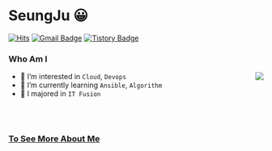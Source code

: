# SeungJu 😀
[![Hits](https://hits.seeyoufarm.com/api/count/incr/badge.svg?url=https%3A%2F%2Fgithub.com%2Fhaesoo9410&count_bg=%23EB8B10&title_bg=%23684327&icon=&icon_color=%23E7E7E7&title=VISIT&edge_flat=false)](https://github.com/sjoh0704) 
[![Gmail Badge](https://img.shields.io/badge/Gmail-D14836?style=flat&logo=Gmail&logoColor=white)](mailto:sjoh070456@gmail.com) 
[![Tistory Badge](https://img.shields.io/badge/Tech%20Blog-555263?style=flat&logoColor=white)](https://seungjuitmemo.tistory.com/)

  
### Who Am I

<img align='right' src="http://mazassumnida.wtf/api/v2/generate_badge?boj=sjoh0704">

- 📌 I’m interested in `Cloud`, `Devops`
- 🌱 I’m currently learning `Ansible`, `Algorithm`
- 🥇 I majored in `IT Fusion` 


<!-- <img align='right' src="https://github-readme-stats.vercel.app/api?username=sjoh0704" height="165"> -->

<!--    <div align="right">
	
<a href="https://hits.seeyoufarm.com"><img src="https://hits.seeyoufarm.com/api/count/incr/badge.svg?url=https%3A%2F%2Fgithub.com%2Fgjbae1212%2Fhit-counter&count_bg=%2379C83D&title_bg=%23555555&icon=github.svg&icon_color=%23E7E7E7&title=hits&edge_flat=false"/></a>

  </div> -->

<br/>
<!--   <a href="#"><img src="http://mazassumnida.wtf/api/mini/generate_badge?boj=sjoh0704"/></a>  -->
<!--   <a href="https://seungjuitmemo.tistory.com/"><img src="https://img.shields.io/badge/TStory-FF4785?style=flat-square&logo=Storyblok&logoColor=white"/>   -->
<br/>
	
### [To See More About Me](https://elfin-wound-3b8.notion.site/aa95ad3046a54e658911098d6c28a76a "to see about me more!")  


<!-- </p>
<h3 align="center"><b>🛠 Tech Stack 🛠</b></h3>
<p align="center">Techs that I've used at least in projects</p>
</br>
<p align="center">
<img src="https://img.shields.io/badge/Docker-2496ED?style=flat&logo=Docker&logoColor=white"/>&nbsp
<img src="https://img.shields.io/badge/K8S-326CE5?style=flat&logo=Kubernetes&logoColor=white"/>&nbsp
<img src="https://img.shields.io/badge/Istio-466BB0?style=flat&logo=Istio&logoColor=white"/>&nbsp
<img src="https://img.shields.io/badge/Helm-0F1689?style=flat&logo=Helm&logoColor=white"/>&nbsp
<img src="https://img.shields.io/badge/AWS-FF9900?style=flat&logo=Amazon%20AWS&logoColor=white"/></a> &nbsp 
<img src="https://img.shields.io/badge/Jenkins-D24939?style=flat&logo=Jenkins&logoColor=white"/>&nbsp
<img src="https://img.shields.io/badge/Ansible-EE0000?style=flat&logo=Ansible&logoColor=white"/>&nbsp
</p>
<p align="center">
<img src="https://img.shields.io/badge/Django-092E20?style=flat&logo=Django&logoColor=white"/>&nbsp
<img src="https://img.shields.io/badge/Node.js-339933?style=flat&logo=Node.js&logoColor=white"/></a> &nbsp
<img src="https://img.shields.io/badge/React-61DAFB?style=flat&logo=React&logoColor=white"/>&nbsp -->
